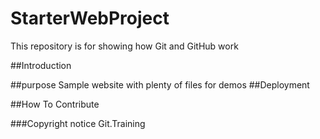 # StarterWebProject

This repository is for showing how Git and GitHub work

##Introduction

##purpose
Sample website with plenty of files for demos
##Deployment

##How To Contribute

###Copyright notice
Git.Training